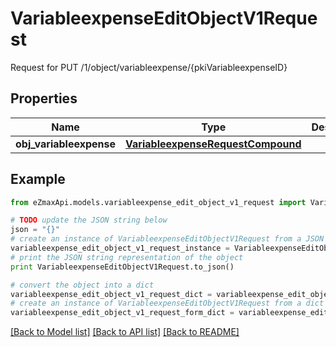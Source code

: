 # VariableexpenseEditObjectV1Request

Request for PUT /1/object/variableexpense/{pkiVariableexpenseID}

## Properties
Name | Type | Description | Notes
------------ | ------------- | ------------- | -------------
**obj_variableexpense** | [**VariableexpenseRequestCompound**](VariableexpenseRequestCompound.md) |  | 

## Example

```python
from eZmaxApi.models.variableexpense_edit_object_v1_request import VariableexpenseEditObjectV1Request

# TODO update the JSON string below
json = "{}"
# create an instance of VariableexpenseEditObjectV1Request from a JSON string
variableexpense_edit_object_v1_request_instance = VariableexpenseEditObjectV1Request.from_json(json)
# print the JSON string representation of the object
print VariableexpenseEditObjectV1Request.to_json()

# convert the object into a dict
variableexpense_edit_object_v1_request_dict = variableexpense_edit_object_v1_request_instance.to_dict()
# create an instance of VariableexpenseEditObjectV1Request from a dict
variableexpense_edit_object_v1_request_form_dict = variableexpense_edit_object_v1_request.from_dict(variableexpense_edit_object_v1_request_dict)
```
[[Back to Model list]](../README.md#documentation-for-models) [[Back to API list]](../README.md#documentation-for-api-endpoints) [[Back to README]](../README.md)


